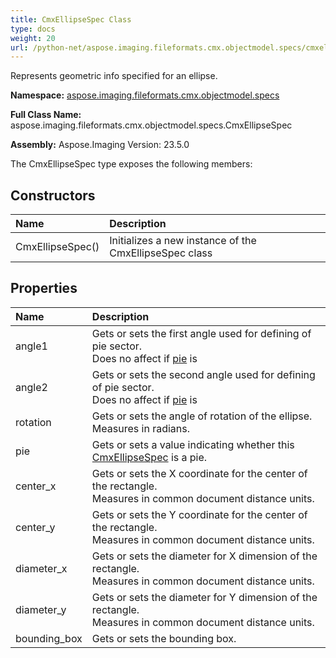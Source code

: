 ```yaml
---
title: CmxEllipseSpec Class
type: docs
weight: 20
url: /python-net/aspose.imaging.fileformats.cmx.objectmodel.specs/cmxellipsespec/
---
```


Represents geometric info specified for an ellipse.

**Namespace:** [aspose.imaging.fileformats.cmx.objectmodel.specs](/imaging/python-net/aspose.imaging.fileformats.cmx.objectmodel.specs/)

**Full Class Name:** aspose.imaging.fileformats.cmx.objectmodel.specs.CmxEllipseSpec

**Assembly:**  Aspose.Imaging Version: 23.5.0

The CmxEllipseSpec type exposes the following members:
## **Constructors**
|**Name**|**Description**|
| :- | :- |
|CmxEllipseSpec()|Initializes a new instance of the CmxEllipseSpec class|
## **Properties**
|**Name**|**Description**|
| :- | :- |
|angle1|Gets or sets the first angle used for defining of pie sector.<br/>            Does no affect if [pie](/imaging/python-net/aspose.imaging.fileformats.cmx.objectmodel.specs/cmxellipsespec/) is|
|angle2|Gets or sets the second angle used for defining of pie sector.<br/>            Does no affect if [pie](/imaging/python-net/aspose.imaging.fileformats.cmx.objectmodel.specs/cmxellipsespec/) is|
|rotation|Gets or sets the angle of rotation of the ellipse.<br/>            Measures in radians.|
|pie|Gets or sets a value indicating whether this [CmxEllipseSpec](/imaging/python-net/aspose.imaging.fileformats.cmx.objectmodel.specs/cmxellipsespec/) is a pie.|
|center_x|Gets or sets the X coordinate for the center of the rectangle.<br/>            Measures in common document distance units.|
|center_y|Gets or sets the Y coordinate for the center of the rectangle.<br/>            Measures in common document distance units.|
|diameter_x|Gets or sets the diameter for X dimension of the rectangle.<br/>            Measures in common document distance units.|
|diameter_y|Gets or sets the diameter for Y dimension of the rectangle.<br/>            Measures in common document distance units.|
|bounding_box|Gets or sets the bounding box.|
